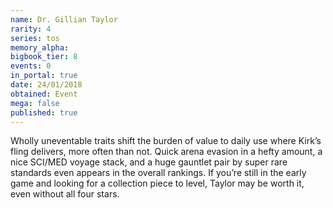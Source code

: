 ```yaml
---
name: Dr. Gillian Taylor
rarity: 4
series: tos
memory_alpha:
bigbook_tier: 8
events: 0
in_portal: true
date: 24/01/2018
obtained: Event
mega: false
published: true
---
```


Wholly uneventable traits shift the burden of value to daily use where Kirk’s fling delivers, more often than not. Quick arena evasion in a hefty amount, a nice SCI/MED voyage stack, and a huge gauntlet pair by super rare standards even appears in the overall rankings. If you’re still in the early game and looking for a collection piece to level, Taylor may be worth it, even without all four stars.
